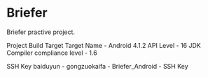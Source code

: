 # Briefer
Briefer practive project.

Project Build Target 
    Target Name - Android 4.1.2
    API Level - 16
    JDK Compiler compliance level - 1.6
    
SSH Key 
	baiduyun -  gongzuokaifa - Briefer_Android - SSH Key 
